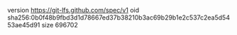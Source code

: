 version https://git-lfs.github.com/spec/v1
oid sha256:0b0f48b9fbd3d1d78667ed37b38210b3ac69b29b1e2c537c2ea5d5453ae45d91
size 696702
